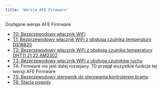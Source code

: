 ```yaml
---
title: 'Wersje AFE Firmware'
---
```


Dostępne wersje AFE Firmware
* [T0: Bezprzewodowy włącznik WiFi](/postawowe-informacje/wersje-afe-firmware/afe-firmware-t0-wlacznik-wifi)
* [T1: Bezprzewodowy włącznik WiFi z obsługą czujnika temperatury DS18B20](https://www.smartnydom.pl/afe-firmware-pl/wersje/?target=_blank)
* [T2: Bezprzewodowy włącznik WiFi z obsługą czujnika temperatury DHT11,21,22,AM2302](https://www.smartnydom.pl/afe-firmware-pl/wersje/?target=_blank)
* [T3: Bezprzewodowy włącznik WiFi z obsługą czujników ruchu](https://www.smartnydom.pl/afe-firmware-pl/wersje/?target=_blank)
* T4: Firmware nie jest dalej rozwijany. T0 przejął wszystkie funkcje tej wersji AFE Firmware
* [T5: Bezprzewodowy sterownik do sterowania kontrolerem bramy](https://www.smartnydom.pl/afe-firmware-pl/wersje/?target=_blank)
* [T6: Stacja pogody](https://www.smartnydom.pl/afe-firmware-pl/wersje/?target=_blank)